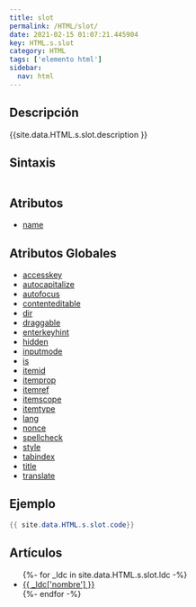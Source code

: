 ```yaml
---
title: slot
permalink: /HTML/slot/
date: 2021-02-15 01:07:21.445904
key: HTML.s.slot
category: HTML
tags: ['elemento html']
sidebar: 
  nav: html
---
```


## Descripción
{{site.data.HTML.s.slot.description }}

## Sintaxis
~~~html
~~~

## Atributos
* [name](/HTML/slot/name/)

## Atributos Globales
* [accesskey](/HTML/accesskey/)
* [autocapitalize](/HTML/autocapitalize/)
* [autofocus](/HTML/autofocus/)
* [contenteditable](/HTML/contenteditable/)
* [dir](/HTML/dir/)
* [draggable](/HTML/draggable/)
* [enterkeyhint](/HTML/enterkeyhint/)
* [hidden](/HTML/hidden/)
* [inputmode](/HTML/inputmode/)
* [is](/HTML/is/)
* [itemid](/HTML/itemid/)
* [itemprop](/HTML/itemprop/)
* [itemref](/HTML/itemref/)
* [itemscope](/HTML/itemscope/)
* [itemtype](/HTML/itemtype/)
* [lang](/HTML/lang/)
* [nonce](/HTML/nonce/)
* [spellcheck](/HTML/spellcheck/)
* [style](/HTML/style/)
* [tabindex](/HTML/tabindex/)
* [title](/HTML/title/)
* [translate](/HTML/translate/)

## Ejemplo
~~~java
{{ site.data.HTML.s.slot.code}}
~~~

## Artículos
<ul>
{%- for _ldc in site.data.HTML.s.slot.ldc -%}
   <li>
       <a href="{{_ldc['url'] }}">{{ _ldc['nombre'] }}</a>
   </li>
{%- endfor -%}
</ul>
